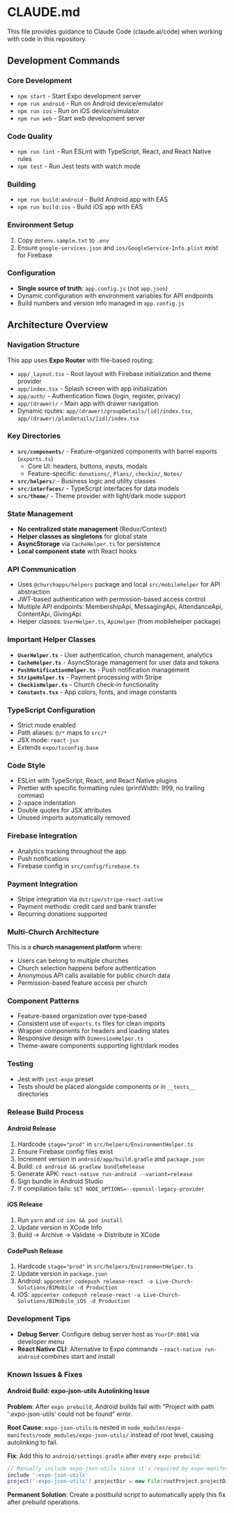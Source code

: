# CLAUDE.md

This file provides guidance to Claude Code (claude.ai/code) when working with code in this repository.

## Development Commands

### Core Development
- `npm start` - Start Expo development server
- `npm run android` - Run on Android device/emulator
- `npm run ios` - Run on iOS device/simulator
- `npm run web` - Start web development server

### Code Quality
- `npm run lint` - Run ESLint with TypeScript, React, and React Native rules
- `npm test` - Run Jest tests with watch mode

### Building
- `npm run build:android` - Build Android app with EAS
- `npm run build:ios` - Build iOS app with EAS

### Environment Setup
1. Copy `dotenv.sample.txt` to `.env`
2. Ensure `google-services.json` and `ios/GoogleService-Info.plist` exist for Firebase

### Configuration
- **Single source of truth**: `app.config.js` (not `app.json`)
- Dynamic configuration with environment variables for API endpoints
- Build numbers and version info managed in `app.config.js`

## Architecture Overview

### Navigation Structure
This app uses **Expo Router** with file-based routing:
- `app/_layout.tsx` - Root layout with Firebase initialization and theme provider
- `app/index.tsx` - Splash screen with app initialization
- `app/auth/` - Authentication flows (login, register, privacy)
- `app/(drawer)/` - Main app with drawer navigation
- Dynamic routes: `app/(drawer)/groupDetails/[id]/index.tsx`, `app/(drawer)/planDetails/[id]/index.tsx`

### Key Directories
- **`src/components/`** - Feature-organized components with barrel exports (`exports.ts`)
  - Core UI: headers, buttons, inputs, modals
  - Feature-specific: `donations/`, `Plans/`, `checkin/`, `Notes/`
- **`src/helpers/`** - Business logic and utility classes
- **`src/interfaces/`** - TypeScript interfaces for data models
- **`src/theme/`** - Theme provider with light/dark mode support

### State Management
- **No centralized state management** (Redux/Context)
- **Helper classes as singletons** for global state
- **AsyncStorage** via `CacheHelper.ts` for persistence
- **Local component state** with React hooks

### API Communication
- Uses `@churchapps/helpers` package and local `src/mobilehelper` for API abstraction
- JWT-based authentication with permission-based access control
- Multiple API endpoints: MembershipApi, MessagingApi, AttendanceApi, ContentApi, GivingApi
- Helper classes: `UserHelper.ts`, `ApiHelper` (from mobilehelper package)

### Important Helper Classes
- **`UserHelper.ts`** - User authentication, church management, analytics
- **`CacheHelper.ts`** - AsyncStorage management for user data and tokens
- **`PushNotificationHelper.ts`** - Push notification management
- **`StripeHelper.ts`** - Payment processing with Stripe
- **`CheckinHelper.ts`** - Church check-in functionality
- **`Constants.tsx`** - App colors, fonts, and image constants

### TypeScript Configuration
- Strict mode enabled
- Path aliases: `@/*` maps to `src/*`
- JSX mode: `react-jsx`
- Extends `expo/tsconfig.base`

### Code Style
- ESLint with TypeScript, React, and React Native plugins
- Prettier with specific formatting rules (printWidth: 999, no trailing commas)
- 2-space indentation
- Double quotes for JSX attributes
- Unused imports automatically removed

### Firebase Integration
- Analytics tracking throughout the app
- Push notifications
- Firebase config in `src/config/firebase.ts`

### Payment Integration
- Stripe integration via `@stripe/stripe-react-native`
- Payment methods: credit card and bank transfer
- Recurring donations supported

### Multi-Church Architecture
This is a **church management platform** where:
- Users can belong to multiple churches
- Church selection happens before authentication
- Anonymous API calls available for public church data
- Permission-based feature access per church

### Component Patterns
- Feature-based organization over type-based
- Consistent use of `exports.ts` files for clean imports
- Wrapper components for headers and loading states
- Responsive design with `DimensionHelper.ts`
- Theme-aware components supporting light/dark modes

### Testing
- Jest with `jest-expo` preset
- Tests should be placed alongside components or in `__tests__` directories

### Release Build Process

#### Android Release
1. Hardcode `stage="prod"` in `src/helpers/EnvironmentHelper.ts`
2. Ensure Firebase config files exist
3. Increment version in `android/app/build.gradle` and `package.json`
4. Build: `cd android && gradlew bundleRelease`
5. Generate APK: `react-native run-android --variant=release`
6. Sign bundle in Android Studio
7. If compilation fails: `SET NODE_OPTIONS=--openssl-legacy-provider`

#### iOS Release
1. Run `yarn` and `cd ios && pod install`
2. Update version in XCode Info
3. Build → Archive → Validate → Distribute in XCode

#### CodePush Release
1. Hardcode `stage="prod"` in `src/helpers/EnvironmentHelper.ts`
2. Update version in `package.json`
3. Android: `appcenter codepush release-react -a Live-Church-Solutions/B1Mobile -d Production`
4. iOS: `appcenter codepush release-react -a Live-Church-Solutions/B1Mobile_iOS -d Production`

### Development Tips
- **Debug Server**: Configure debug server host as `YourIP:8081` via developer menu
- **React Native CLI**: Alternative to Expo commands - `react-native run-android` combines start and install

### Known Issues & Fixes

#### Android Build: expo-json-utils Autolinking Issue
**Problem**: After `expo prebuild`, Android builds fail with "Project with path ':expo-json-utils' could not be found" error.

**Root Cause**: `expo-json-utils` is nested in `node_modules/expo-manifests/node_modules/expo-json-utils/` instead of root level, causing autolinking to fail.

**Fix**: Add this to `android/settings.gradle` after every `expo prebuild`:
```gradle
// Manually include expo-json-utils since it's required by expo-manifests
include ':expo-json-utils'
project(':expo-json-utils').projectDir = new File(rootProject.projectDir, '../node_modules/expo-manifests/node_modules/expo-json-utils/android')
```

**Permanent Solution**: Create a postbuild script to automatically apply this fix after prebuild operations.